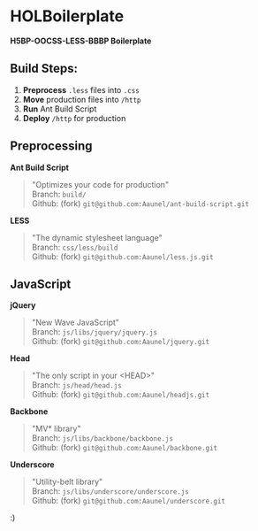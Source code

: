 # HOLBoilerplate
**__H5BP-OOCSS-LESS-BBBP Boilerplate__**


## Build Steps:

1. __Preprocess__ `.less` files into `.css`
2. __Move__ production files into `/http`
3. __Run__ Ant Build Script
4. __Deploy__ `/http` for production


## Preprocessing

__Ant Build Script__  

> "Optimizes your code for production"  
> Branch: `build/`  
> Github: (fork) `git@github.com:Aaunel/ant-build-script.git`  

__LESS__  

> "The dynamic stylesheet language"  
> Branch: `css/less/build`  
> Github: (fork) `git@github.com:Aaunel/less.js.git`  


## JavaScript

__jQuery__  

> "New Wave JavaScript"  
> Branch: `js/libs/jquery/jquery.js`  
> Github: (fork) `git@github.com:Aaunel/jquery.git`  

__Head__  

> "The only script in your \<HEAD\>"  
> Branch: `js/head/head.js`  
> Github: (fork) `git@github.com:Aaunel/headjs.git`  

__Backbone__  

> "MV* library"  
> Branch: `js/libs/backbone/backbone.js`  
> Github: (fork) `git@github.com:Aaunel/backbone.git`  

__Underscore__  

> "Utility-belt library"  
> Branch: `js/libs/underscore/underscore.js`  
> Github: (fork) `git@github.com:Aaunel/underscore.git`  
  
  
:)
